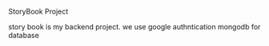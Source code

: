 
StoryBook Project

story book is my backend project.
we use google authntication 
mongodb for database

